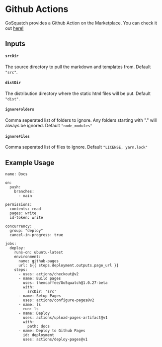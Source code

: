 [_metadata_:title]:- "Github Actions"
[_metadata_:layout]:- "index"

# Github Actions

GoSquatch provides a Github Action on the Marketplace. You can check it out [here!](https://github.com/marketplace/actions/gosquatch)

## Inputs

#### `srcDir`

The source directory to pull the markdown and templates from. Default `"src"`.

#### `distDir`

The distribution directory where the static html files will be put. Default `"dist"`.

#### `ignoreFolders`

Comma seperated list of folders to ignore. Any folders starting with "." will always be ignored. Default `"node_modules"`

#### `ignoreFiles`

Comma seperated list of files to ignore. Default `"LICENSE, yarn.lock"`

## Example Usage

```
name: Docs

on:
  push:
    branches:
      - main

permissions:
  contents: read
  pages: write
  id-token: write

concurrency:
  group: "deploy"
  cancel-in-progress: true

jobs:
  deploy:
    runs-on: ubuntu-latest
    environment:
      name: github-pages
      url: ${{ steps.deployment.outputs.page_url }}
    steps:
      - uses: actions/checkout@v2
      - name: Build pages
        uses: themcaffee/GoSquatch@1.0.27-beta
        with:
          srcDir: 'src'
      - name: Setup Pages
        uses: actions/configure-pages@v2
      - name: ls
        run: ls
      - name: Deploy
        uses: actions/upload-pages-artifact@v1
        with:
          path: docs
      - name: Deploy to Github Pages
        id: deployment
        uses: actions/deploy-pages@v1
```